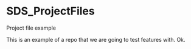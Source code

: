 # SDS_ProjectFiles
Project file example

This is an example of a repo that we are going to test features with.  Ok.
